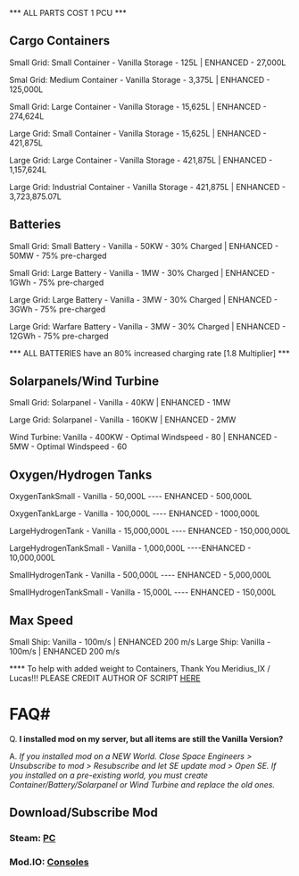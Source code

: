 
*** ALL PARTS COST 1 PCU ***


Cargo Containers
----------------

Small Grid: Small Container - Vanilla Storage - 125L | ENHANCED - 27,000L

Smal Grid: Medium Container - Vanilla Storage - 3,375L | ENHANCED - 125,000L

Small Grid: Large Container - Vanilla Storage - 15,625L | ENHANCED - 274,624L

Large Grid: Small Container - Vanilla Storage - 15,625L | ENHANCED - 421,875L

Large Grid: Large Container - Vanilla Storage - 421,875L | ENHANCED - 1,157,624L

Large Grid: Industrial Container - Vanilla Storage - 421,875L | ENHANCED - 3,723,875.07L

Batteries
-------------------------

Small Grid: Small Battery - Vanilla - 50KW - 30% Charged | ENHANCED - 50MW - 75% pre-charged

Small Grid: Large Battery - Vanilla - 1MW - 30% Charged | ENHANCED - 1GWh - 75% pre-charged

Large Grid: Large Battery - Vanilla - 3MW - 30% Charged | ENHANCED - 3GWh - 75% pre-charged

Large Grid: Warfare Battery - Vanilla - 3MW - 30% Charged | ENHANCED - 12GWh - 75% pre-charged

*** ALL BATTERIES have an 80% increased charging rate [1.8 Multiplier] ***

Solarpanels/Wind Turbine
----------------------------------

Small Grid: Solarpanel - Vanilla - 40KW | ENHANCED - 1MW

Large Grid: Solarpanel - Vanilla - 160KW | ENHANCED - 2MW

Wind Turbine: Vanilla - 400KW - Optimal Windspeed - 80 | ENHANCED - 5MW - Optimal Windspeed - 60

Oxygen/Hydrogen Tanks
----------------------------------

OxygenTankSmall - Vanilla - 50,000L ---- ENHANCED - 500,000L

OxygenTankLarge - Vanilla - 100,000L ---- ENHANCED - 1000,000L

LargeHydrogenTank - Vanilla - 15,000,000L ---- ENHANCED - 150,000,000L

LargeHydrogenTankSmall - Vanilla - 1,000,000L ----ENHANCED - 10,000,000L

SmallHydrogenTank - Vanilla - 500,000L ---- ENHANCED - 5,000,000L

SmallHydrogenTankSmall - Vanilla - 15,000L ---- ENHANCED - 150,000L


Max Speed
------------------------------------------
Small Ship: Vanilla - 100m/s | ENHANCED 200 m/s
Large Ship: Vanilla - 100m/s | ENHANCED 200 m/s

**** To help with added weight to Containers, Thank You Meridius_IX / Lucas!!! PLEASE CREDIT AUTHOR OF SCRIPT [HERE](https://steamcommunity.com/sharedfiles/filedetails/?id=1660726401)



# FAQ#

Q. **I installed mod on my server, but all items are still the Vanilla Version?**

A. _If you installed mod on a NEW World. Close Space Engineers > Unsubscribe to mod > Resubscribe and let SE update mod > Open SE. 
If you installed on a pre-existing world, you must create Container/Battery/Solarpanel or Wind Turbine and replace the old ones._  

## Download/Subscribe Mod

### Steam: [PC](https://steamcommunity.com/sharedfiles/filedetails/?id=3006787371)

### Mod.IO: [Consoles](https://mod.io/g/spaceengineers/m/rrc-enhanced-vanilla-s-p)


